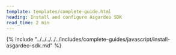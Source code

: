 ```yaml
---
template: templates/complete-guide.html
heading: Install and configure Asgardeo SDK
read_time: 2 min
---
```


{% include "../../../../../includes/complete-guides/javascript/install-asgardeo-sdk.md" %}
